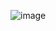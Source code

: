 
![image](https://user-images.githubusercontent.com/84780295/215301111-bd4f641a-dffa-47da-ba92-72b3ba96b4a4.png)
